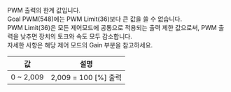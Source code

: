 PWM 출력의 한계 값입니다.  
Goal PWM(548)에는 PWM Limit(36)보다 큰 값을 쓸 수 없습니다.  
PWM Limit(36)은 모든 제어모드에 공통으로 적용되는 출력 제한 값으로써, PWM 출력을 낮추면 장치의 토크와 속도 모두 감소합니다.  
자세한 사항은 해당 제어 모드의 Gain 부분을 참고하세요.

|값                 |  설명              |
|:---:              |:---:              |
| 0 ~ 2,009         | 2,009 = 100 [%] 출력|
